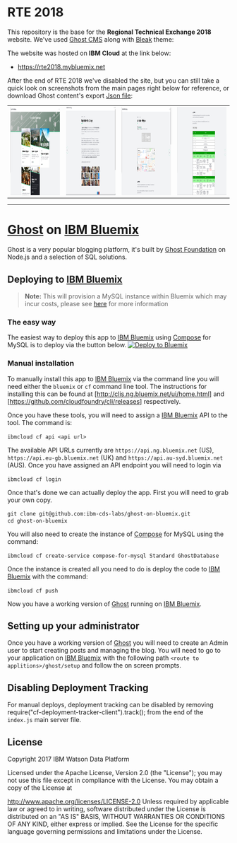# RTE 2018

This repository is the base for the **Regional Technical Exchange 2018** website. We've used [Ghost CMS](https://github.com/TryGhost/Ghost/) along with [Bleak](https://github.com/zutrinken/bleak) theme: 

The website was hosted on **IBM Cloud** at the link below:

- https://rte2018.mybluemix.net

After the end of RTE 2018 we've disabled the site, but you can still take a quick look on screenshots from the main pages right below for reference, or download Ghost content's export [Json file](data/regional-technical-exchange.ghost.2018-10-10.json):

<table>
<tbody>
<tr>
<td><img src="docs/rte-front-page.png" width="300" height="200"></td>
<td><img src="docs/rte-team-01.png" width="300" height="200"></td>
<td><img src="docs/rte-sp-01.png" width="300" height="200"></td>
<td><img src="docs/rte-sp-02.png" width="300" height="200"></td>
</tr>
</tbody>
</table>
<hr>

# [Ghost](https://github.com/TryGhost/Ghost/) on [IBM Bluemix](https://www.bluemix.net)

Ghost is a very popular blogging platform, it's built by [Ghost Foundation](https://ghost.org/) on Node.js and a selection of SQL solutions.

## Deploying to [IBM Bluemix](https://www.bluemix.net)

> **Note:** This will provision a MySQL instance within Bluemix which may incur costs, please see [here](https://console.ng.bluemix.net/catalog/services/compose-for-mysql/) for more information

### The easy way
The easiest way to deploy this app to [IBM Bluemix](https://www.bluemix.net) using [Compose](https://github.com/compose) for MySQL is to deploy via the button below.
[![Deploy to Bluemix](https://bluemix.net/deploy/button.png)](https://bluemix.net/deploy?repository=https://github.com/ibm-cds-labs/ghost-on-bluemix.git)

### Manual installation

To manually install this app to [IBM Bluemix](https://www.bluemix.net) via the command line you will need either the `bluemix` or `cf` command line tool. The instructions for installing this can be found at [http://clis.ng.bluemix.net/ui/home.html] and [https://github.com/cloudfoundry/cli/releases] respectively.

Once you have these tools, you will need to assign a [IBM Bluemix](https://www.bluemix.net) API to the tool. The command is:

`ibmcloud cf api <api url>`

The available API URLs currently are `https://api.ng.bluemix.net` (US), `https://api.eu-gb.bluemix.net` (UK) and `https://api.au-syd.bluemix.net` (AUS). Once you have assigned an API endpoint you will need to login via

`ibmcloud cf login`

Once that's done we can actually deploy the app. First you will need to grab your own copy.

```
git clone git@github.com:ibm-cds-labs/ghost-on-bluemix.git
cd ghost-on-bluemix
```

You will also need to create the instance of [Compose](https://github.com/compose) for MySQL using the command:

`ibmcloud cf create-service compose-for-mysql Standard GhostDatabase`

Once the instance is created all you need to do is deploy the code to [IBM Bluemix](https://www.bluemix.net) with the command:

`ibmcloud cf push`

Now you have a working version of [Ghost](https://github.com/TryGhost/Ghost/) running on [IBM Bluemix](https://www.bluemix.net).

## Setting up your administrator

Once you have a working version of [Ghost](https://github.com/TryGhost/Ghost/) you will need to create an Admin user to start creating posts and managing the blog. You will need to go to your application on [IBM Bluemix](https://www.bluemix.net) with the following path `<route to applitions>/ghost/setup` and follow the on screen prompts.

## Disabling Deployment Tracking

For manual deploys, deployment tracking can be disabled by removing require("cf-deployment-tracker-client").track(); from the end of the `index.js` main server file.

## License

Copyright 2017 IBM Watson Data Platform

Licensed under the Apache License, Version 2.0 (the "License"); you may not use this file except in compliance with the License. You may obtain a copy of the License at

http://www.apache.org/licenses/LICENSE-2.0
Unless required by applicable law or agreed to in writing, software distributed under the License is distributed on an "AS IS" BASIS, WITHOUT WARRANTIES OR CONDITIONS OF ANY KIND, either express or implied. See the License for the specific language governing permissions and limitations under the License.
